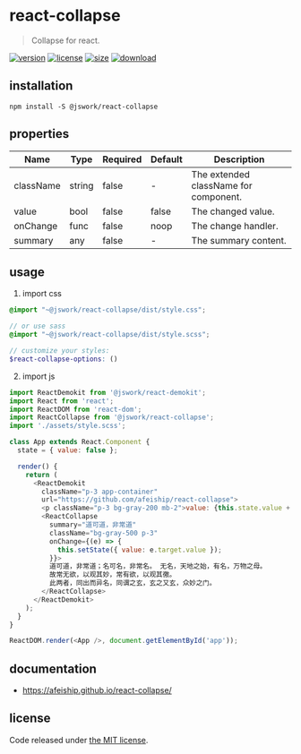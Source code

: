 # react-collapse
> Collapse for react.

[![version][version-image]][version-url]
[![license][license-image]][license-url]
[![size][size-image]][size-url]
[![download][download-image]][download-url]

## installation
```shell
npm install -S @jswork/react-collapse
```

## properties
| Name      | Type   | Required | Default | Description                           |
| --------- | ------ | -------- | ------- | ------------------------------------- |
| className | string | false    | -       | The extended className for component. |
| value     | bool   | false    | false   | The changed value.                    |
| onChange  | func   | false    | noop    | The change handler.                   |
| summary   | any    | false    | -       | The summary content.                  |


## usage
1. import css
  ```scss
  @import "~@jswork/react-collapse/dist/style.css";

  // or use sass
  @import "~@jswork/react-collapse/dist/style.scss";

  // customize your styles:
  $react-collapse-options: ()
  ```
2. import js
  ```js
  import ReactDemokit from '@jswork/react-demokit';
  import React from 'react';
  import ReactDOM from 'react-dom';
  import ReactCollapse from '@jswork/react-collapse';
  import './assets/style.scss';

  class App extends React.Component {
    state = { value: false };

    render() {
      return (
        <ReactDemokit
          className="p-3 app-container"
          url="https://github.com/afeiship/react-collapse">
          <p className="p-3 bg-gray-200 mb-2">value: {this.state.value + ''}</p>
          <ReactCollapse
            summary="道可道，非常道"
            className="bg-gray-500 p-3"
            onChange={(e) => {
              this.setState({ value: e.target.value });
            }}>
            道可道，非常道；名可名，非常名。 无名，天地之始，有名，万物之母。
            故常无欲，以观其妙，常有欲，以观其徼。
            此两者，同出而异名，同谓之玄，玄之又玄，众妙之门。
          </ReactCollapse>
        </ReactDemokit>
      );
    }
  }

  ReactDOM.render(<App />, document.getElementById('app'));

  ```

## documentation
- https://afeiship.github.io/react-collapse/


## license
Code released under [the MIT license](https://github.com/afeiship/react-collapse/blob/master/LICENSE.txt).

[version-image]: https://img.shields.io/npm/v/@jswork/react-collapse
[version-url]: https://npmjs.org/package/@jswork/react-collapse

[license-image]: https://img.shields.io/npm/l/@jswork/react-collapse
[license-url]: https://github.com/afeiship/react-collapse/blob/master/LICENSE.txt

[size-image]: https://img.shields.io/bundlephobia/minzip/@jswork/react-collapse
[size-url]: https://github.com/afeiship/react-collapse/blob/master/dist/react-collapse.min.js

[download-image]: https://img.shields.io/npm/dm/@jswork/react-collapse
[download-url]: https://www.npmjs.com/package/@jswork/react-collapse

